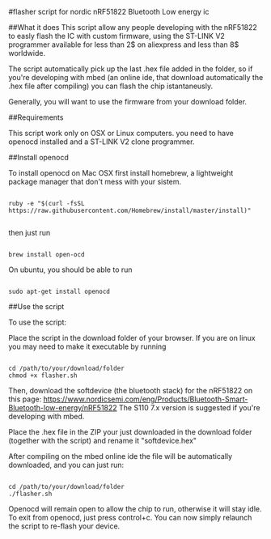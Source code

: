 #flasher script for nordic nRF51822 Bluetooth Low energy ic

##What it does
This script allow any people developing with the nRF51822 to easly flash the IC with custom firmware, using the ST-LINK V2 programmer available for less than 2$ on aliexpress and less than 8$ worldwide.

The script automatically pick up the last .hex file added in the folder, so if you're developing with mbed (an online ide, that download automatically the .hex file after compiling) you can flash the chip istantaneusly.

Generally, you will want to use the firmware from your download folder.



##Requirements

This script work only on OSX or Linux computers.
you need to have openocd installed and a ST-LINK V2 clone programmer.

##Install openocd

To install openocd on Mac OSX first install homebrew, a lightweight package manager that don't mess with your sistem.

```Shell

ruby -e "$(curl -fsSL https://raw.githubusercontent.com/Homebrew/install/master/install)"


```

then just run

```Shell

brew install open-ocd

```

On ubuntu, you should be able to run 

```Shell

sudo apt-get install openocd

```

##Use the script

To use the script:

Place the script in the download folder of your browser. If you are on linux you may need to make it executable by running

```Shell

cd /path/to/your/download/folder
chmod +x flasher.sh

```

Then, download the softdevice (the bluetooth stack) for the nRF51822 on this page: https://www.nordicsemi.com/eng/Products/Bluetooth-Smart-Bluetooth-low-energy/nRF51822 
The S110 7.x version is suggested if you're developing with mbed.

Place the .hex file in the ZIP your just downloaded in the download folder (together with the script) and rename it "softdevice.hex"

After compiling on the mbed online ide the file will be automatically downloaded, and you can just run:

```Shell

cd /path/to/your/download/folder
./flasher.sh

```

Openocd will remain open to allow the chip to run, otherwise it will stay idle. To exit from openocd, just press control+c. You can now simply relaunch the script to re-flash your device.







